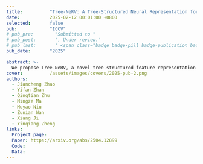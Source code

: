 ```yaml
---
title:          "Tree-NeRV: A Tree-Structured Neural Representation for Efficient Non-Uniform Video Encoding"
date:           2025-02-12 00:01:00 +0800
selected:       false
pub:            "ICCV"
# pub_pre:        "Submitted to "
# pub_post:       ', Under review.'
# pub_last:       ' <span class="badge badge-pill badge-publication badge-success">Oral</span>'
pub_date:       "2025"

abstract: >-
  We propose Tree-NeRV, a novel tree-structured feature representation for efficient and adaptive video encoding.
cover:          /assets/images/covers/2025-pub-2.png
authors:
  - Jiancheng Zhao
  - Yifan Zhan
  - Qingtian Zhu
  - Mingze Ma
  - Muyao Niu
  - Zunian Wan
  - Xiang Ji
  - Yinqiang Zheng
links:
  Project page:
  Paper: https://arxiv.org/abs/2504.12899
  Code: 
  Data: 
---
```


<!--
---
title:          "Convallis a cras semper auctor neque vitae rutrum quisque non tellus orci ac"
date:           2024-05-12 00:01:00 +0800
selected:       true
pub:            "International Conference on Machine Learning (ICML)"
# pub_pre:        "Submitted to "
# pub_post:       ', Under review.'
pub_last:       ' <span class="badge badge-pill badge-publication badge-success">Spotlight</span>'
pub_date:       "2024"

abstract: >-
  Photo by Pineapple Supply Co. on Unsplash. Please put a tldr (too-long-didnt-read, 1~2 sentences) of your publication here. It is not recommended to put the actual abstract here because it is usually too long to fit in. $\LaTeX$ is supported. $a=b+c$.
cover:          /assets/images/covers/cover3.jpg
authors:
  - Your Name*
  - James Wang*
  - Some Other Name
  - John Doe#
links:
  Code: https://github.com/luost26/academic-homepage
  Unsplash: https://unsplash.com/photos/sliced-in-half-pineapple--_PLJZmHZzk
---
-->